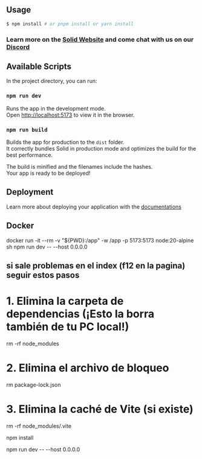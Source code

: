## Usage

```bash
$ npm install # or pnpm install or yarn install
```

### Learn more on the [Solid Website](https://solidjs.com) and come chat with us on our [Discord](https://discord.com/invite/solidjs)

## Available Scripts

In the project directory, you can run:

### `npm run dev`

Runs the app in the development mode.<br>
Open [http://localhost:5173](http://localhost:5173) to view it in the browser.

### `npm run build`

Builds the app for production to the `dist` folder.<br>
It correctly bundles Solid in production mode and optimizes the build for the best performance.

The build is minified and the filenames include the hashes.<br>
Your app is ready to be deployed!

## Deployment

Learn more about deploying your application with the [documentations](https://vite.dev/guide/static-deploy.html)

## Docker
docker run -it --rm -v "${PWD}:/app" -w /app -p 5173:5173 node:20-alpine sh
npm run dev -- --host 0.0.0.0

## si sale problemas en el index (f12 en la pagina) seguir estos pasos
 # 1. Elimina la carpeta de dependencias (¡Esto la borra también de tu PC local!)
rm -rf node_modules

# 2. Elimina el archivo de bloqueo
rm package-lock.json 

# 3. Elimina la caché de Vite (si existe)
rm -rf node_modules/.vite

npm install

npm run dev -- --host 0.0.0.0